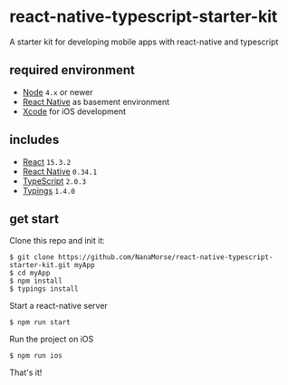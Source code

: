# react-native-typescript-starter-kit

A starter kit for developing mobile apps with react-native and typescript

## required environment
- [Node](https://nodejs.org) `4.x` or newer
- [React Native](http://facebook.github.io/react-native) as basement environment
- [Xcode](https://developer.apple.com/xcode/) for iOS development

## includes
- [React](https://facebook.github.io/react/) `15.3.2`
- [React Native](http://facebook.github.io/react-native) `0.34.1`
- [TypeScript](https://www.typescriptlang.org/index.html) `2.0.3`
- [Typings](https://github.com/typings/typings) `1.4.0`

## get start
Clone this repo and init it:

``` shell
$ git clone https://github.com/NanaMorse/react-native-typescript-starter-kit.git myApp
$ cd myApp
$ npm install
$ typings install
```

Start a react-native server

``` shell
$ npm run start
```

Run the project on iOS

``` shell
$ npm run ios
```

That's it!

